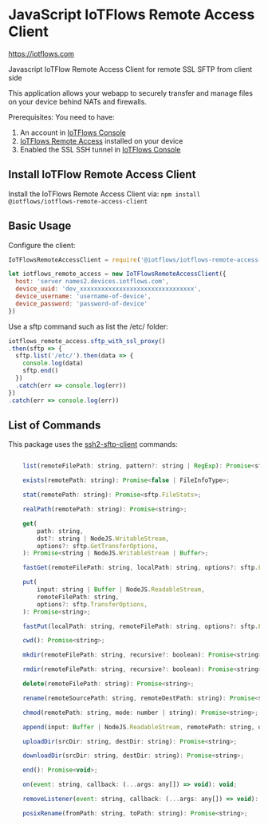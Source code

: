 # JavaScript IoTFlows Remote Access Client

https://iotflows.com

Javascript IoTFlow Remote Access Client for remote SSL SFTP from client side

This application allows your webapp to securely transfer and manage files on your device behind NATs and firewalls. 

Prerequisites:
You need to have:
1) An account in [IoTFlows Console](https://console.iotflows.com)
2) [IoTFlows Remote Access](https://www.npmjs.com/package/@iotflows/iotflows-remote-access) installed on your device
3) Enabled the SSL SSH tunnel in [IoTFlows Console](https://console.iotflows.com)

## Install IoTFlow Remote Access Client

Install the IoTFlows Remote Access Client via: 
`npm install @iotflows/iotflows-remote-access-client`

## Basic Usage

Configure the client:
```javascript
IoTFlowsRemoteAccessClient = require('@iotflows/iotflows-remote-access-client');

let iotflows_remote_access = new IoTFlowsRemoteAccessClient({
  host: 'server names2.devices.iotflows.com',  
  device_uuid: 'dev_xxxxxxxxxxxxxxxxxxxxxxxxxxxxxxxx', 
  device_username: 'username-of-device', 
  device_password: 'password-of-device'
})
```

Use a sftp command such as list the /etc/ folder:
```javascript
iotflows_remote_access.sftp_with_ssl_proxy()
.then(sftp => {
  sftp.list('/etc/').then(data => {
    console.log(data)
    sftp.end()
  })
  .catch(err => console.log(err))
})
.catch(err => console.log(err))
```

## List of Commands

This package uses the [ssh2-sftp-client](https://www.npmjs.com/package/ssh2-sftp-client) commands:

```javascript

    list(remoteFilePath: string, pattern?: string | RegExp): Promise<sftp.FileInfo[]>;

    exists(remotePath: string): Promise<false | FileInfoType>;

    stat(remotePath: string): Promise<sftp.FileStats>;

    realPath(remotePath: string): Promise<string>;

    get(
        path: string,
        dst?: string | NodeJS.WritableStream,
        options?: sftp.GetTransferOptions,
    ): Promise<string | NodeJS.WritableStream | Buffer>;

    fastGet(remoteFilePath: string, localPath: string, options?: sftp.FastGetTransferOptions): Promise<string>;

    put(
        input: string | Buffer | NodeJS.ReadableStream,
        remoteFilePath: string,
        options?: sftp.TransferOptions,
    ): Promise<string>;

    fastPut(localPath: string, remoteFilePath: string, options?: sftp.FastPutTransferOptions): Promise<string>;

    cwd(): Promise<string>;

    mkdir(remoteFilePath: string, recursive?: boolean): Promise<string>;

    rmdir(remoteFilePath: string, recursive?: boolean): Promise<string>;

    delete(remoteFilePath: string): Promise<string>;

    rename(remoteSourcePath: string, remoteDestPath: string): Promise<string>;

    chmod(remotePath: string, mode: number | string): Promise<string>;

    append(input: Buffer | NodeJS.ReadableStream, remotePath: string, options?: sftp.TransferOptions): Promise<string>;

    uploadDir(srcDir: string, destDir: string): Promise<string>;

    downloadDir(srcDir: string, destDir: string): Promise<string>;

    end(): Promise<void>;

    on(event: string, callback: (...args: any[]) => void): void;

    removeListener(event: string, callback: (...args: any[]) => void): void;

    posixRename(fromPath: string, toPath: string): Promise<string>;

```

